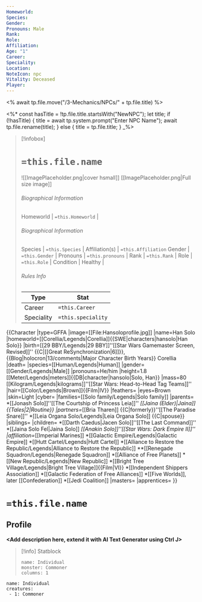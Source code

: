 ```yaml
---
Homeworld:
Species:
Gender:
Pronouns: Male
Rank:
Role:
Affiliation:
Age: "1"
Career:
Speciality:
Location:
NoteIcon: npc
Vitality: Deceased
Player:
---
```


<% await tp.file.move("/3-Mechanics/NPCs/" + tp.file.title) %>

<%*
const hasTitle = !tp.file.title.startsWith("NewNPC");
let title;
if (!hasTitle) {
    title = await tp.system.prompt("Enter NPC Name");
    await tp.file.rename(title);
} else {
    title = tp.file.title;
}
_%>

> [!infobox]
> # `=this.file.name`
> ![[ImagePlaceholder.png|cover hsmall]]
> [[ImagePlaceholder.png|Full size image]]
> ###### Biographical Information
> Homeworld | `=this.Homeworld` |
> ###### Biographical Information
> Species | `=this.Species` |
> Affiliation(s) | `=this.Affiliation` 
> Gender | `=this.Gender` |
> Pronouns | `=this.pronouns` |
> Rank | `=this.Rank` |
> Role | `=this.Role` |
> Condition | Healthy |
> ###### Rules Info
> Type |  Stat |
> ---|---|
> Career | `=this.Career` |
> Speciality | `=this.speciality` |

{{Character
|type=GFFA
|image=[[File:Hansoloprofile.jpg]]
|name=Han Solo
|homeworld=[[Corellia/Legends|Corellia]]<ref name="Han Solo SWE">{{SWE|characters|hansolo|Han Solo}}</ref>
|birth=[[29 BBY/Legends|29 BBY]]<ref name="Star Wars Gamemaster Screen, Revised">''[[Star Wars Gamemaster Screen, Revised]]''</ref> {{C|[[Great ReSynchronization|6]]}},<ref name="Blog-holocron|13/comments">{{Blog|holocron|13/comments|Major Character Birth Years}}</ref> Corellia
|death=
|species=[[Human/Legends|Human]]<ref name="Han Solo SWE" />
|gender=[[Gender/Legends|Male]]<ref name="Han Solo SWE" />
|pronouns=He/him<ref name="Han Solo SWE" />
|height=1.8 [[Meter/Legends|meters]]<ref name="DB">{{DB|character|hansolo|Solo, Han}}</ref>
|mass=80 [[Kilogram/Legends|kilograms]]<ref name="H2H">''[[Star Wars: Head-to-Head Tag Teams]]''</ref>
|hair=[[Color/Legends|Brown]]<ref name="A New Hope">{{Film|IV}}</ref>
|feathers=
|eyes=Brown<ref name="A New Hope" />
|skin=Light<ref name="A New Hope" />
|cyber=
|families=[[Solo family/Legends|Solo family]]<ref name="A New Hope" />
|parents=
*[[Jonash Solo]]<ref name="The Courtship of Princess Leia">''[[The Courtship of Princess Leia]]''</ref>
*[[Jaina (Elder)|Jaina]]<ref name="Routine">{{Tales|2|Routine}}</ref>
|partners=*[[Bria Tharen]] {{C|formerly}}<ref name="TPS">''[[The Paradise Snare]]''</ref>
*[[Leia Organa Solo/Legends|Leia Organa Solo]] {{C|spouse}}<ref name="The Courtship of Princess Leia" />
|siblings=
|children=
*[[Darth Caedus|Jacen Solo]]<ref name="TLC">''[[The Last Command]]''</ref>
*[[Jaina Solo Fel|Jaina Solo]]<ref name="TLC" />
*[[Anakin Solo]]<ref name="DE2">''[[Star Wars: Dark Empire II]]''</ref>
|affiliation=*[[Imperial Marines]]
*[[Galactic Empire/Legends|Galactic Empire]]
*[[Hutt Cartel/Legends|Hutt Cartel]]
*[[Alliance to Restore the Republic/Legends|Alliance to Restore the Republic]]
**[[Renegade Squadron/Legends|Renegade Squadron]]
*[[Alliance of Free Planets]]
*[[New Republic/Legends|New Republic]]
*[[Bright Tree Village/Legends|Bright Tree Village]]<ref name="Star Wars Episode VI: Return of the Jedi">{{Film|VI}}</ref>
*[[Independent Shippers Association]]
*[[Galactic Federation of Free Alliances]]
*[[Five Worlds]], later [[Confederation]]
*[[Jedi Coalition]]
|masters=
|apprentices=
}}
# `=this.file.name`
## Profile

**<Add description here, extend it with AI Text Generator using Ctrl J>**

> [!info] Statblock
> ```statblock
> name: Individual
> monster: Commoner
> columns: 1
> ```

```encounter-table
name: Individual
creatures:
 - 1: Commoner
```

